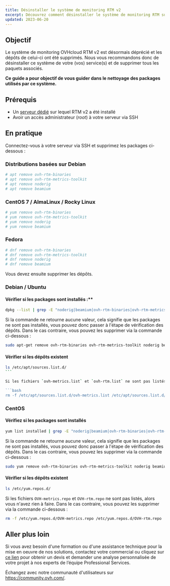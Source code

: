 ```yaml
---
title: Désinstaller le système de monitoring RTM v2
excerpt: Découvrez comment désinstaller le système de monitoring RTM sur vos services
updated: 2023-06-20
---
```


## Objectif

Le système de monitoring OVHcloud RTM v2 est désormais déprécié et les dépôts de celui-ci ont été supprimés. Nous vous recommandons donc de désinstaller ce système de votre (vos) service(s) et de supprimer tous les paquets associés.

**Ce guide a pour objectif de vous guider dans le nettoyage des packages utilisés par ce système.**

## Prérequis

- Un [serveur dédié](https://www.ovhcloud.com/fr/bare-metal/) sur lequel RTM v2 a été installé
- Avoir un accès administrateur (*root*) à votre serveur via SSH

## En pratique

Connectez-vous à votre serveur via SSH et supprimez les packages ci-dessous :

### Distributions basées sur Debian

```bash
# apt remove ovh-rtm-binaries
# apt remove ovh-rtm-metrics-toolkit
# apt remove noderig
# apt remove beamium
```

### CentOS 7 / AlmaLinux / Rocky Linux

```bash
# yum remove ovh-rtm-binaries
# yum remove ovh-rtm-metrics-toolkit
# yum remove noderig
# yum remove beamium
```

### Fedora

```bash
# dnf remove ovh-rtm-binaries
# dnf remove ovh-rtm-metrics-toolkit
# dnf remove noderig
# dnf remove beamium
```

Vous devez ensuite supprimer les dépôts.

### Debian / Ubuntu

#### Vérifier si les packages sont installés :**

```bash
dpkg --list | grep -E "noderig|beamium|ovh-rtm-binaries|ovh-rtm-metrics-toolkit"
```

Si la commande ne retourne aucune valeur, cela signifie que les packages ne sont pas installés, vous pouvez donc passer à l'étape de vérification des dépôts. Dans le cas contraire, vous pouvez les supprimer via la commande ci-dessous :

```bash
sudo apt-get remove ovh-rtm-binaries ovh-rtm-metrics-toolkit noderig beamium
```

#### Vérifier si les dépôts existent

```bash
ls /etc/apt/sources.list.d/
``` 

Si les fichiers `ovh-metrics.list` et `ovh-rtm.list` ne sont pas listés, alors vous n'avez rien à faire. Dans le cas contraire, vous pouvez les supprimer via la commande ci-dessous :

```bash
rm -f /etc/apt/sources.list.d/ovh-metrics.list /etc/apt/sources.list.d/ovh-rtm.list
```

### CentOS

#### Vérifiez si les packages sont installés

```bash
yum list installed | grep -E "noderig|beamium|ovh-rtm-binaries|ovh-rtm-metrics-toolkit"
```

Si la commande ne retourne aucune valeur, cela signifie que les packages ne sont pas installés, vous pouvez donc passer à l'étape de vérification des dépôts. Dans le cas contraire, vous pouvez les supprimer via la commande ci-dessous :

```bash
sudo yum remove ovh-rtm-binaries ovh-rtm-metrics-toolkit noderig beamium
```

#### Vérifier si les dépôts existent

```bash
ls /etc/yum.repos.d/
```

Si les fichiers `OVH-metrics.repo` et `OVH-rtm.repo` ne sont pas listés, alors vous n'avez rien à faire. Dans le cas contraire, vous pouvez les supprimer via la commande ci-dessous : 

```bash
rm -f /etc/yum.repos.d/OVH-metrics.repo /etc/yum.repos.d/OVH-rtm.repo
```

## Aller plus loin

Si vous avez besoin d'une formation ou d'une assistance technique pour la mise en oeuvre de nos solutions, contactez votre commercial ou cliquez sur [ce lien](https://www.ovhcloud.com/fr/professional-services/) pour obtenir un devis et demander une analyse personnalisée de votre projet à nos experts de l’équipe Professional Services.

Échangez avec notre communauté d'utilisateurs sur <https://community.ovh.com/>.
